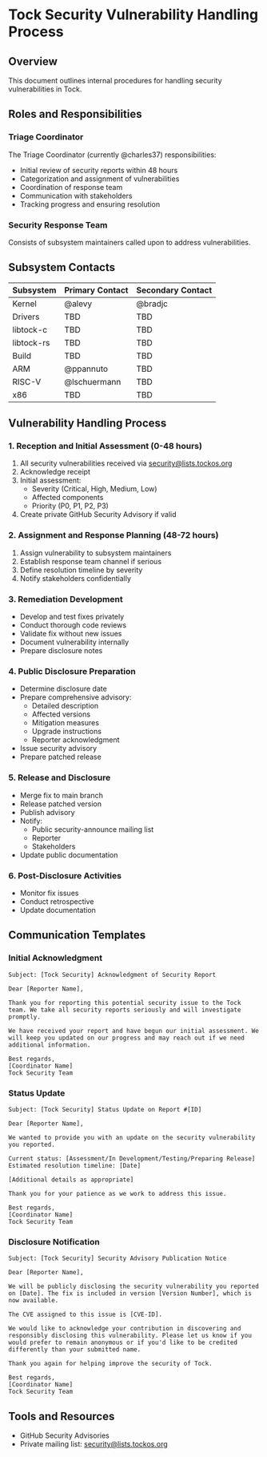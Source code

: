 # Tock Security Vulnerability Handling Process

## Overview

This document outlines internal procedures for handling security vulnerabilities in Tock.

## Roles and Responsibilities

### Triage Coordinator

The Triage Coordinator (currently @charles37) responsibilities:

- Initial review of security reports within 48 hours
- Categorization and assignment of vulnerabilities
- Coordination of response team
- Communication with stakeholders
- Tracking progress and ensuring resolution

### Security Response Team

Consists of subsystem maintainers called upon to address vulnerabilities.

## Subsystem Contacts

| Subsystem  | Primary Contact | Secondary Contact |
| ---------- | --------------- | ----------------- |
| Kernel     | @alevy             | @bradjc                |
| Drivers    | TBD             | TBD               |
| libtock-c  | TBD             | TBD               |
| libtock-rs | TBD             | TBD               |
| Build      | TBD             | TBD               |
| ARM        | @ppannuto       | TBD               |
| RISC-V     | @lschuermann    | TBD               |
| x86        | TBD             | TBD               |

## Vulnerability Handling Process

### 1. Reception and Initial Assessment (0-48 hours)

1. All security vulnerabilities received via security@lists.tockos.org
2. Acknowledge receipt
3. Initial assessment:
   - Severity (Critical, High, Medium, Low)
   - Affected components
   - Priority (P0, P1, P2, P3)
4. Create private GitHub Security Advisory if valid

### 2. Assignment and Response Planning (48-72 hours)

1. Assign vulnerability to subsystem maintainers
2. Establish response team channel if serious
3. Define resolution timeline by severity
4. Notify stakeholders confidentially

### 3. Remediation Development

- Develop and test fixes privately
- Conduct thorough code reviews
- Validate fix without new issues
- Document vulnerability internally
- Prepare disclosure notes

### 4. Public Disclosure Preparation

- Determine disclosure date
- Prepare comprehensive advisory:
  - Detailed description
  - Affected versions
  - Mitigation measures
  - Upgrade instructions
  - Reporter acknowledgment
- Issue security advisory
- Prepare patched release

### 5. Release and Disclosure

- Merge fix to main branch
- Release patched version
- Publish advisory
- Notify:
  - Public security-announce mailing list
  - Reporter
  - Stakeholders
- Update public documentation

### 6. Post-Disclosure Activities

- Monitor fix issues
- Conduct retrospective
- Update documentation

## Communication Templates

### Initial Acknowledgment

```
Subject: [Tock Security] Acknowledgment of Security Report

Dear [Reporter Name],

Thank you for reporting this potential security issue to the Tock team. We take all security reports seriously and will investigate promptly.

We have received your report and have begun our initial assessment. We will keep you updated on our progress and may reach out if we need additional information.

Best regards,
[Coordinator Name]
Tock Security Team
```

### Status Update

```
Subject: [Tock Security] Status Update on Report #[ID]

Dear [Reporter Name],

We wanted to provide you with an update on the security vulnerability you reported.

Current status: [Assessment/In Development/Testing/Preparing Release]
Estimated resolution timeline: [Date]

[Additional details as appropriate]

Thank you for your patience as we work to address this issue.

Best regards,
[Coordinator Name]
Tock Security Team
```

### Disclosure Notification

```
Subject: [Tock Security] Security Advisory Publication Notice

Dear [Reporter Name],

We will be publicly disclosing the security vulnerability you reported on [Date]. The fix is included in version [Version Number], which is now available.

The CVE assigned to this issue is [CVE-ID].

We would like to acknowledge your contribution in discovering and responsibly disclosing this vulnerability. Please let us know if you would prefer to remain anonymous or if you'd like to be credited differently than your submitted name.

Thank you again for helping improve the security of Tock.

Best regards,
[Coordinator Name]
Tock Security Team
```

## Tools and Resources

- GitHub Security Advisories
- Private mailing list: security@lists.tockos.org
